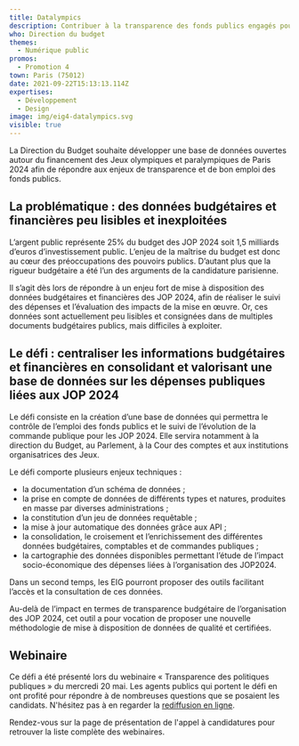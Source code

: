 ```yaml
---
title: Datalympics
description: Contribuer à la transparence des fonds publics engagés pour les JOP 2024
who: Direction du budget
themes:
  - Numérique public
promos:
  - Promotion 4
town: Paris (75012)
date: 2021-09-22T15:13:13.114Z
expertises:
  - Développement
  - Design
image: img/eig4-datalympics.svg
visible: true
---
```

La Direction du Budget souhaite développer une base de données ouvertes autour du financement des Jeux olympiques et paralympiques de Paris 2024 afin de répondre aux enjeux de transparence et de bon emploi des fonds publics.

## La problématique : des données budgétaires et financières peu lisibles et inexploitées

L’argent public représente 25% du budget des JOP 2024 soit 1,5 milliards d’euros d’investissement public. L’enjeu de la maîtrise du budget est donc au cœur des préoccupations des pouvoirs publics. D’autant plus que la rigueur budgétaire a été l’un des arguments de la candidature parisienne.

Il s’agit dès lors de répondre à un enjeu fort de mise à disposition des données budgétaires et financières des JOP 2024, afin de réaliser le suivi des dépenses et l’évaluation des impacts de la mise en œuvre. Or, ces données sont actuellement peu lisibles et consignées dans de multiples documents budgétaires publics, mais difficiles à exploiter.

## Le défi : centraliser les informations budgétaires et financières en consolidant et valorisant une base de données sur les dépenses publiques liées aux JOP 2024

Le défi consiste en la création d’une base de données qui permettra le contrôle de l’emploi des fonds publics et le suivi de l’évolution de la commande publique pour les JOP 2024. Elle servira notamment à la direction du Budget, au Parlement, à la Cour des comptes et aux institutions organisatrices des Jeux.

Le défi comporte plusieurs enjeux techniques :

* la documentation d’un schéma de données ;
* la prise en compte de données de différents types et natures, produites en masse par diverses administrations ;
* la constitution d’un jeu de données requêtable ;
* la mise à jour automatique des données grâce aux API ;
* la consolidation, le croisement et l’enrichissement des différentes données budgétaires, comptables et de commandes publiques ;
* la cartographie des données disponibles permettant l’étude de l’impact socio-économique des dépenses liées à l’organisation des JOP2024.

Dans un second temps, les EIG pourront proposer des outils facilitant l’accès et la consultation de ces données.

Au-delà de l’impact en termes de transparence budgétaire de l’organisation des JOP 2024, cet outil a pour vocation de proposer une nouvelle méthodologie de mise à disposition de données de qualité et certifiées.

## Webinaire

Ce défi a été présenté lors du webinaire « Transparence des politiques publiques » du mercredi 20 mai. Les agents publics qui portent le défi en ont profité pour répondre à de nombreuses questions que se posaient les candidats. N'hésitez pas à en regarder la [rediffusion en ligne](https://app.livestorm.co/demarches-simplifiees/webinaire-eig-6 "Rediffusion du webinaire").

Rendez-vous sur la page de présentation de l'appel à candidatures pour retrouver la liste complète des webinaires.